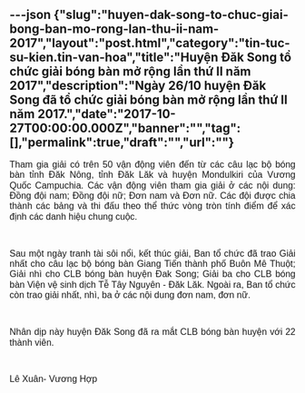---json
{"slug":"huyen-dak-song-to-chuc-giai-bong-ban-mo-rong-lan-thu-ii-nam-2017","layout":"post.html","category":"tin-tuc-su-kien.tin-van-hoa","title":"Huyện Đăk Song tổ chức giải bóng bàn mở rộng lần thứ II năm 2017","description":"Ngày 26/10 huyện Đăk Song đã tổ chức giải bóng bàn mở rộng  lần thứ II năm 2017.","date":"2017-10-27T00:00:00.000Z","banner":"","tag":[],"permalink":true,"draft":"","url":""}
---
<p class="MsoNormal" style="text-align:justify"><font face="Arial"><span style="font-size: 16px; line-height: 18.4px;">Tham gia giải có trên 50 vận động viên đến từ các câu lạc bộ bóng bàn tỉnh Đăk Nông, tỉnh Đăk Lăk và huyện Mondulkiri của Vương Quốc Campuchia. Các vận động viên tham gia giải ở các nội dung: Đồng đội nam; Đồng đội nữ; Đơn nam và Đơn nữ. Các đội được chia thành các bảng và thi đấu theo thể thức vòng tròn tính điểm để xác định các danh hiệu chung cuộc.</span></font></p><p class="MsoNormal" style="text-align:justify"><font face="Arial"><span style="font-size: 16px; line-height: 18.4px;"><br></span></font></p><p class="MsoNormal" style="text-align:justify"><font face="Arial"><span style="font-size: 16px; line-height: 18.4px;">Sau một ngày tranh tài sôi nổi, kết thúc giải, Ban tổ chức đã trao Giải nhất cho câu lạc bộ bóng bàn Giang Tiến thành phố Buôn Mê Thuột; Giải nhì cho CLB bóng bàn huyện Đak Song; Giải ba cho CLB bóng bàn Viện vệ sinh dịch Tễ Tây Nguyên - Đăk Lăk. Ngoài ra, Ban tổ chức còn trao giải nhất, nhì, ba ở các nội dung đơn nam, đơn nữ.</span></font></p><p class="MsoNormal" style="text-align:justify"><font face="Arial"><span style="font-size: 16px; line-height: 18.4px;"><br></span></font></p><p class="MsoNormal" style="text-align:justify"><font face="Arial"><span style="font-size: 16px; line-height: 18.4px;">Nhân dịp này huyện Đăk Song đã ra mắt CLB bóng bàn huyện với 22 thành viên.</span></font></p><p class="MsoNormal" style="text-align:justify"><font face="Arial"><span style="font-size: 16px; line-height: 18.4px;"><br></span></font></p><p class="MsoNormal" style="text-align:justify"><font face="Arial"><span style="font-size: 16px; line-height: 18.4px;">Lê Xuân- Vương Hợp</span></font></p>